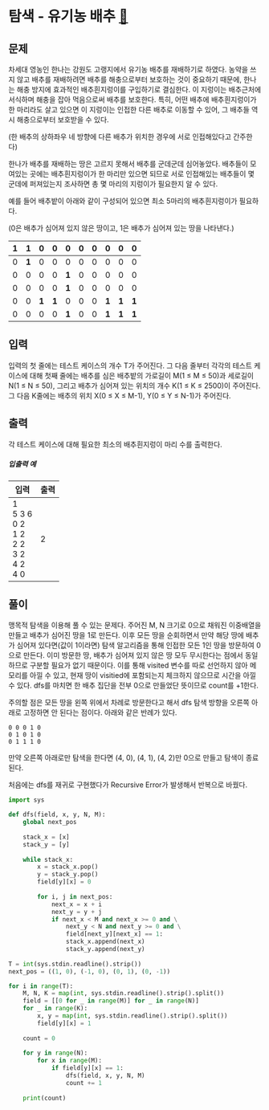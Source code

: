 # 탐색 - 유기농 배추 [🔗](https://www.acmicpc.net/problem/1012)

## 문제

차세대 영농인 한나는 강원도 고랭지에서 유기농 배추를 재배하기로 하였다. 농약을 쓰지 않고 배추를 재배하려면 배추를 해충으로부터 보호하는 것이 중요하기 때문에, 한나는 해충 방지에 효과적인 배추흰지렁이를 구입하기로 결심한다. 이 지렁이는 배추근처에 서식하며 해충을 잡아 먹음으로써 배추를 보호한다. 특히, 어떤 배추에 배추흰지렁이가 한 마리라도 살고 있으면 이 지렁이는 인접한 다른 배추로 이동할 수 있어, 그 배추들 역시 해충으로부터 보호받을 수 있다.

(한 배추의 상하좌우 네 방향에 다른 배추가 위치한 경우에 서로 인접해있다고 간주한다)

한나가 배추를 재배하는 땅은 고르지 못해서 배추를 군데군데 심어놓았다. 배추들이 모여있는 곳에는 배추흰지렁이가 한 마리만 있으면 되므로 서로 인접해있는 배추들이 몇 군데에 퍼져있는지 조사하면 총 몇 마리의 지렁이가 필요한지 알 수 있다.

예를 들어 배추밭이 아래와 같이 구성되어 있으면 최소 5마리의 배추흰지렁이가 필요하다.

(0은 배추가 심어져 있지 않은 땅이고, 1은 배추가 심어져 있는 땅을 나타낸다.)

| **1** | **1** | 0     | 0     | 0     | 0    | 0    | 0     | 0     | 0     |
| ----- | ----- | ----- | ----- | ----- | ---- | ---- | ----- | ----- | ----- |
| 0     | **1** | 0     | 0     | 0     | 0    | 0    | 0     | 0     | 0     |
| 0     | 0     | 0     | 0     | **1** | 0    | 0    | 0     | 0     | 0     |
| 0     | 0     | 0     | 0     | **1** | 0    | 0    | 0     | 0     | 0     |
| 0     | 0     | **1** | **1** | 0     | 0    | 0    | **1** | **1** | **1** |
| 0     | 0     | 0     | 0     | **1** | 0    | 0    | **1** | **1** | **1** |

## 입력

입력의 첫 줄에는 테스트 케이스의 개수 T가 주어진다. 그 다음 줄부터 각각의 테스트 케이스에 대해 첫째 줄에는 배추를 심은 배추밭의 가로길이 M(1 ≤ M ≤ 50)과 세로길이 N(1 ≤ N ≤ 50), 그리고 배추가 심어져 있는 위치의 개수 K(1 ≤ K ≤ 2500)이 주어진다. 그 다음 K줄에는 배추의 위치 X(0 ≤ X ≤ M-1), Y(0 ≤ Y ≤ N-1)가 주어진다.

## 출력

각 테스트 케이스에 대해 필요한 최소의 배추흰지렁이 마리 수를 출력한다.

##### 입출력 예

| 입력                                                         | 출력 |
| ------------------------------------------------------------ | ---- |
| 1<br />5 3 6<br />0 2<br />1 2<br />2 2<br />3 2<br />4 2<br />4 0 | 2    |

## 풀이

맹목적 탐색을 이용해 풀 수 있는 문제다. 주어진 M, N 크기로 0으로 채워진 이중배열을 만들고 배추가 심어진 땅을 1로 만든다. 이후 모든 땅을 순회하면서 만약 해당 땅에 배추가 심어져 있다면(값이 1이라면) 탐색 알고리즘을 통해 인접한 모든 1인 땅을 방문하여 0으로 만든다. 이미 방문한 땅, 배추가 심어져 있지 않은 땅 모두 무시한다는 점에서 동일하므로 구분할 필요가 없기 때문이다. 이를 통해 visited 변수를 따로 선언하지 않아 메모리를 아낄 수 있고, 현재 땅이 visitied에 포함되는지 체크하지 않으므로 시간을 아낄 수 있다. dfs를 마치면 한 배추 집단을 전부 0으로 만들었단 뜻이므로 count를 +1한다.

주의할 점은 모든 땅을 왼쪽 위에서 차례로 방문한다고 해서 dfs 탐색 방향을 오른쪽 아래로 고정하면 안 된다는 점이다. 아래와 같은 반례가 있다.

```
0 0 0 1 0
0 1 0 1 0
0 1 1 1 0
```

만약 오른쪽 아래로만 탐색을 한다면 (4, 0), (4, 1), (4, 2)만 0으로 만들고 탐색이 종료된다.

처음에는 dfs를 재귀로 구현했다가 Recursive Error가 발생해서 반복으로 바꿨다.

```python
import sys

def dfs(field, x, y, N, M):
    global next_pos
    
    stack_x = [x]
    stack_y = [y]
    
    while stack_x:
        x = stack_x.pop()
        y = stack_y.pop()
        field[y][x] = 0
        
        for i, j in next_pos:
            next_x = x + i
            next_y = y + j
            if next_x < M and next_x >= 0 and \
                next_y < N and next_y >= 0 and \
                field[next_y][next_x] == 1:
                stack_x.append(next_x)
                stack_y.append(next_y)
                
T = int(sys.stdin.readline().strip())
next_pos = ((1, 0), (-1, 0), (0, 1), (0, -1))

for i in range(T):
    M, N, K = map(int, sys.stdin.readline().strip().split())
    field = [[0 for _ in range(M)] for _ in range(N)]
    for _ in range(K):
        x, y = map(int, sys.stdin.readline().strip().split())
        field[y][x] = 1
    
    count = 0
    
    for y in range(N):
        for x in range(M):
            if field[y][x] == 1:
                dfs(field, x, y, N, M)
                count += 1
    
    print(count)
```
